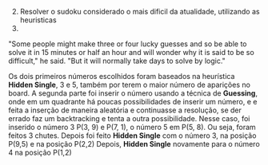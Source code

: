 2. Resolver o sudoku considerado o mais dificil da atualidade, utilizando as heuristicas
3. 
"Some people might make three or four lucky guesses and so be able to solve it in 15 minutes or half an hour and will wonder why it is said to be so difficult," he said. "But it will normally take days to solve by logic."

Os dois primeiros números escolhidos foram baseados na heurística **Hidden Single**, 3 e 5, também por terem o maior número de aparições no board.
A segunda parte foi inserir o número usando a técnica de **Guessing**, onde em um quadrante há poucas possibilidades de inserir um número, e e feita a inserção de maneira aleatória e continuasse a resolução, se der errado faz um backtracking e tenta a outra possibilidade. Nesse caso, foi inserido o número 3 P(3, 9) e P(7, 1), o número 5 em P(5, 8). Ou seja, foram feitos 3 chutes.
Depois foi feito **Hidden Single** com o número 3, na posição P(9,5) e na posição P(2,2)
Depois, **Hidden Single** novamente para o número 4 na posição P(1,2)

